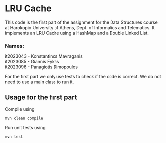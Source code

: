 # LRU Cache

This code is the first part of the assignment for the Data Structures course at 
Harokopio University of Athens, Dept. of Informatics and Telematics.  It implements 
an LRU Cache using a HashMap and a Double Linked List.

### Names:
it2023043 - Konstantinos Mavraganis<br>
it2023085 - Giannis Fykas<br>
it2023096 - Panagiotis Dimopoulos


For the first part we only use tests to check if the code is correct.
We do not need to use a main class to run it.

## Usage for the first part

Compile using

```
mvn clean compile
```

Run unit tests using

```
mvn test
```



